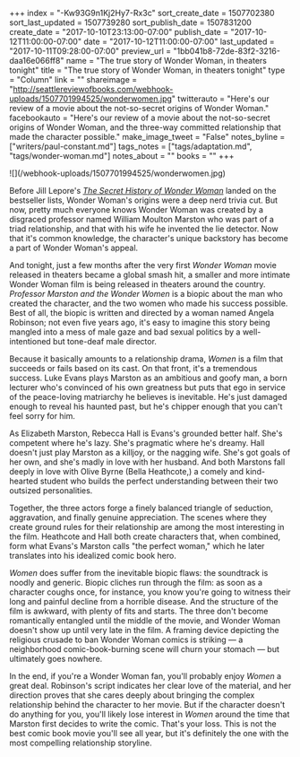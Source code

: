 +++
index = "-Kw93G9n1Kj2Hy7-Rx3c"
sort_create_date = 1507702380
sort_last_updated = 1507739280
sort_publish_date = 1507831200
create_date = "2017-10-10T23:13:00-07:00"
publish_date = "2017-10-12T11:00:00-07:00"
date = "2017-10-12T11:00:00-07:00"
last_updated = "2017-10-11T09:28:00-07:00"
preview_url = "1bb041b8-72de-83f2-3216-daa16e066ff8"
name = "The true story of Wonder Woman, in theaters tonight"
title = "The true story of Wonder Woman, in theaters tonight"
type = "Column"
link = ""
shareimage = "http://seattlereviewofbooks.com/webhook-uploads/1507701994525/wonderwomen.jpg"
twitterauto = "Here's our review of a movie about the not-so-secret origins of Wonder Woman."
facebookauto = "Here's our review of a movie about the not-so-secret origins of Wonder Woman, and the three-way committed relationship that made the character possible."
make_image_tweet = "False"
notes_byline = ["writers/paul-constant.md"]
tags_notes = ["tags/adaptation.md", "tags/wonder-woman.md"]
notes_about = ""
books = ""
+++
<p class="image">![](/webhook-uploads/1507701994525/wonderwomen.jpg)</p>

Before Jill Lepore's [*The Secret History of Wonder Woman*](https://www.penguinrandomhouse.com/books/241159/the-secret-history-of-wonder-woman-by-jill-lepore/9780804173407/) landed on the bestseller lists, Wonder Woman's origins were a deep nerd trivia cut. But now, pretty much everyone knows Wonder Woman was created by a disgraced professor named William Moulton Marston who was part of a triad relationship, and that with his wife he invented the lie detector. Now that it's common knowledge, the character's unique backstory has become a part of Wonder Woman's appeal.

And tonight, just a few months after the very first *Wonder Woman* movie released in theaters became a global smash hit, a smaller and more intimate Wonder Woman film is being released in theaters around the country. *Professor Marston and the Wonder Women* is a biopic about the man who created the character, and the two women who made his success possible. Best of all, the biopic is written and directed by a woman named Angela Robinson; not even five years ago, it's easy to imagine this story being mangled into a mess of male gaze and bad sexual politics by a well-intentioned but tone-deaf male director.

Because it basically amounts to a relationship drama, *Women* is a film that succeeds or fails based on its cast. On that front, it's a tremendous success. Luke Evans plays Marston as an ambitious and goofy man, a born lecturer who's convinced of his own greatness but puts that ego in service of the peace-loving matriarchy he believes is inevitable. He's just damaged enough to reveal his haunted past, but he's chipper enough that you can't feel sorry for him.

As Elizabeth Marston, Rebecca Hall is Evans's grounded better half. She's competent where he's lazy. She's pragmatic where he's dreamy. Hall doesn't just play Marston as a killjoy, or the nagging wife. She's got goals of her own, and she's madly in love with her husband. And both Marstons fall deeply in love with Olive Byrne (Bella Heathcote,) a comely and kind-hearted student who builds the perfect understanding between their two outsized personalities.

Together, the three actors forge a finely balanced triangle of seduction, aggravation, and finally genuine appreciation. The scenes where they create ground rules for their relationship are among the most interesting in the film. Heathcote and Hall both create characters that, when combined, form what Evans's Marston calls "the perfect woman," which he later translates into his idealized comic book hero.

*Women* does suffer from the inevitable biopic flaws: the soundtrack is noodly and generic. Biopic cliches run through the film: as soon as a character coughs once, for instance, you know you're going to witness their long and painful decline from a horrible disease. And the structure of the film is awkward, with plenty of fits and starts. The three don't become romantically entangled until the middle of the movie, and Wonder Woman doesn't show up until very late in the film. A framing device depicting the religious crusade to ban Wonder Woman comics is striking — a neighborhood comic-book-burning scene will churn your stomach — but ultimately goes nowhere.

In the end, if you're a Wonder Woman fan, you'll probably enjoy *Women* a great deal. Robinson's script indicates her clear love of the material, and her direction proves that she cares deeply about bringing the complex relationship behind the character to her movie. But if the character doesn't do anything for you, you'll likely lose interest in *Women* around the time that Marston first decides to write the comic. That's your loss. This is not the best comic book movie you'll see all year, but it's definitely the one with the most compelling relationship storyline.

